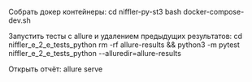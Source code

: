 Собрать докер контейнеры:
cd niffler-py-st3
bash docker-compose-dev.sh

Запустить тесты с allure и удалением предыдущих результатов:
cd niffler_e_2_e_tests_python
rm -rf allure-results && python3 -m pytest niffler_e_2_e_tests_python  --alluredir=allure-results

Открыть отчёт:
allure serve
